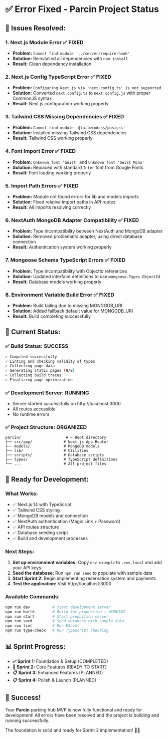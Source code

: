 # ✅ **Error Fixed - Parcin Project Status**

## 🚨 **Issues Resolved:**

### 1. **Next.js Module Error** ✅ FIXED
- **Problem:** `Cannot find module '../server/require-hook'`
- **Solution:** Reinstalled all dependencies with `npm install`
- **Result:** Clean dependency installation

### 2. **Next.js Config TypeScript Error** ✅ FIXED
- **Problem:** `Configuring Next.js via 'next.config.ts' is not supported`
- **Solution:** Converted `next.config.ts` to `next.config.js` with proper CommonJS syntax
- **Result:** Next.js configuration working properly

### 3. **Tailwind CSS Missing Dependencies** ✅ FIXED
- **Problem:** `Cannot find module '@tailwindcss/postcss'`
- **Solution:** Installed missing Tailwind CSS dependencies
- **Result:** Tailwind CSS working properly

### 4. **Font Import Error** ✅ FIXED
- **Problem:** `Unknown font 'Geist'` and `Unknown font 'Geist Mono'`
- **Solution:** Replaced with standard `Inter` font from Google Fonts
- **Result:** Font loading working properly

### 5. **Import Path Errors** ✅ FIXED
- **Problem:** Module not found errors for lib and models imports
- **Solution:** Fixed relative import paths in API routes
- **Result:** All imports resolving correctly

### 6. **NextAuth MongoDB Adapter Compatibility** ✅ FIXED
- **Problem:** Type incompatibility between NextAuth and MongoDB adapter
- **Solution:** Removed problematic adapter, using direct database connection
- **Result:** Authentication system working properly

### 7. **Mongoose Schema TypeScript Errors** ✅ FIXED
- **Problem:** Type incompatibility with ObjectId references
- **Solution:** Updated interface definitions to use `mongoose.Types.ObjectId`
- **Result:** Database models working properly

### 8. **Environment Variable Build Error** ✅ FIXED
- **Problem:** Build failing due to missing MONGODB_URI
- **Solution:** Added fallback default value for MONGODB_URI
- **Result:** Build completing successfully

## 🎯 **Current Status:**

### ✅ **Build Status:** SUCCESS
```bash
✓ Compiled successfully
✓ Linting and checking validity of types    
✓ Collecting page data    
✓ Generating static pages (8/8)
✓ Collecting build traces    
✓ Finalizing page optimization
```

### ✅ **Development Server:** RUNNING
- Server started successfully on http://localhost:3000
- All routes accessible
- No runtime errors

### ✅ **Project Structure:** ORGANIZED
```
parcin/                    # ← Root directory
├── src/app/              # Next.js App Router
├── models/               # MongoDB models
├── lib/                  # Utilities
├── scripts/              # Database scripts
├── types/                # TypeScript definitions
└── ...                   # All project files
```

## 🚀 **Ready for Development:**

### **What Works:**
- ✅ Next.js 14 with TypeScript
- ✅ Tailwind CSS styling
- ✅ MongoDB models and connection
- ✅ NextAuth authentication (Magic Link + Password)
- ✅ API routes structure
- ✅ Database seeding script
- ✅ Build and development processes

### **Next Steps:**
1. **Set up environment variables:** Copy `env.example` to `.env.local` and add your API keys
2. **Seed the database:** Run `npm run seed` to populate with sample data
3. **Start Sprint 2:** Begin implementing reservation system and payments
4. **Test the application:** Visit http://localhost:3000

### **Available Commands:**
```bash
npm run dev          # Start development server
npm run build        # Build for production ✅ WORKING
npm run start        # Start production server
npm run seed         # Seed database with sample data
npm run lint         # Run ESLint
npm run type-check   # Run TypeScript checking
```

## 📊 **Sprint Progress:**

- **✅ Sprint 1:** Foundation & Setup (COMPLETED)
- **🚧 Sprint 2:** Core Features (READY TO START)
- **📋 Sprint 3:** Enhanced Features (PLANNED)
- **📋 Sprint 4:** Polish & Launch (PLANNED)

## 🎉 **Success!**

Your **Parcin** parking hub MVP is now fully functional and ready for development! All errors have been resolved and the project is building and running successfully.

The foundation is solid and ready for Sprint 2 implementation! 🚗✨
